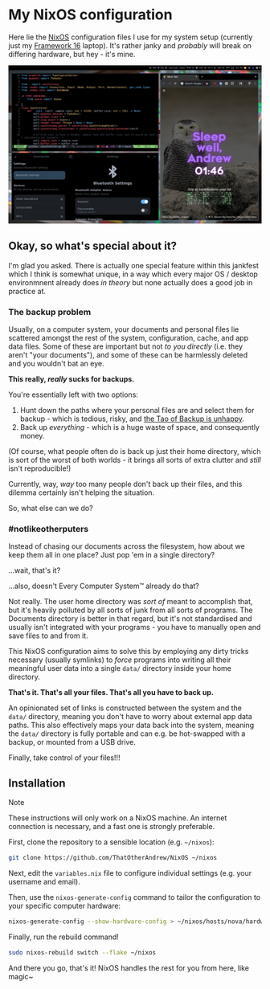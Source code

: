 # My NixOS configuration

Here lie the [NixOS](https://nixos.org/) configuration files I use for my system setup (currently just my [Framework 16](https://frame.work/products/laptop16-diy-amd-7040) laptop). It's rather janky and _probably_ will break on differing hardware, but hey - it's mine.

![](assets/demo-screenshot.png)

## Okay, so what's special about it?

I'm glad you asked. There is actually one special feature within this jankfest which I think is somewhat unique, in a way which every major OS / desktop environmnent already does _in theory_ but none actually does a good job in practice at.

### The backup problem

Usually, on a computer system, your documents and personal files lie scattered amongst the rest of the system, configuration, cache, and app data files. Some of these are important but not _to you directly_ (i.e. they aren't "your documents"), and some of these can be harmlessly deleted and you wouldn't bat an eye.

**This really, _really_ sucks for backups.**

You're essentially left with two options:

1. Hunt down the paths where your personal files are and select them for backup - which is tedious, risky, and [the Tao of Backup is unhappy](http://www.taobackup.com/coverage.html).
2. Back up _everything_ - which is a huge waste of space, and consequently money.

(Of course, what people often do is back up just their home directory, which is sort of the worst of both worlds - it brings all sorts of extra clutter and _still_ isn't reproducible!)

Currently, way, _way_ too many people don't back up their files, and this dilemma certainly isn't helping the situation.

So, what else can we do?

### #notlikeotherputers

Instead of chasing our documents across the filesystem, how about we keep them all in one place? Just pop 'em in a single directory?

...wait, that's it?

...also, doesn't Every Computer System™️ already do that?

Not really. The user home directory was _sort of_ meant to accomplish that, but it's heavily polluted by all sorts of junk from all sorts of programs. The Documents directory is better in that regard, but it's not standardised and usually isn't integrated with your programs - you have to manually open and save files to and from it.

This NixOS configuration aims to solve this by employing any dirty tricks necessary (usually symlinks) to _force_ programs into writing all their meaningful user data into a single `data/` directory inside your home directory.

**That's it. That's all your files. That's all you have to back up.**

An opinionated set of links is constructed between the system and the `data/` directory, meaning you don't have to worry about external app data paths. This also effectively maps your data back into the system, meaning the `data/` directory is fully portable and can e.g. be hot-swapped with a backup, or mounted from a USB drive.

Finally, take control of your files!!!

## Installation

> [!NOTE]
> These instructions will only work on a NixOS machine. An internet connection is necessary, and a fast one is strongly preferable.

First, clone the repository to a sensible location (e.g. `~/nixos`):

```bash
git clone https://github.com/ThatOtherAndrew/NixOS ~/nixos
```

Next, edit the `variables.nix` file to configure individual settings (e.g. your username and email).

Then, use the `nixos-generate-config` command to tailor the configuration to your specific computer hardware:

```bash
nixos-generate-config --show-hardware-config > ~/nixos/hosts/nova/hardware-configuration.nix
```

Finally, run the rebuild command!

```bash
sudo nixos-rebuild switch --flake ~/nixos
```

And there you go, that's it! NixOS handles the rest for you from here, like magic~
